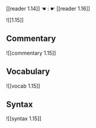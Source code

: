 [[reader 1.14]] ☚ : ☛ [[reader 1.16]]


![[1.15]]

## Commentary

![[commentary 1.15]]

## Vocabulary

![[vocab 1.15]]

## Syntax

![[syntax 1.15]]

